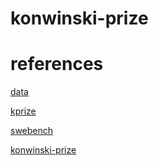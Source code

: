 # konwinski-prize

# references

[data](https://drive.google.com/file/d/1QQN19X_kNc_GHMD2MPb2heIqzefYsPjH/view?usp=sharing)

[kprize](https://kprize.ai/)

[swebench](http://www.swebench.com/)

[konwinski-prize](https://www.kaggle.com/competitions/konwinski-prize/overview)


